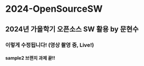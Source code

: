 # 2024-OpenSourceSW

## 2024년 가을학기 오픈소스 SW 활용 by 문현수

### 이렇게 수정됩니다! (영상 촬영 중, Live!)

#### sample2 브랜치 과제 끝!!
